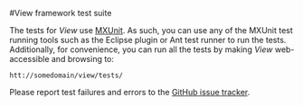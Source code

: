 #View framework test suite

The tests for *View* use [MXUnit](http://mxunit.org). As such, you can use any of the MXUnit test running tools such as the Eclipse plugin or Ant test runner to run the tests. Additionally, for convenience, you can run all the tests by making *View* web-accessible and browsing to:

	htt://somedomain/view/tests/

Please report test failures and errors to the [GitHub issue tracker](https://github.com/DominicWatosn/view/issues).